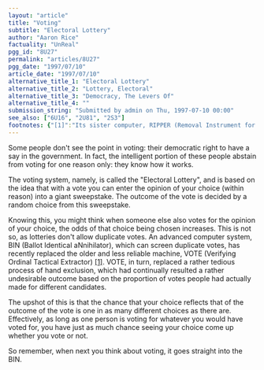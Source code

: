 ```yaml
---
layout: "article"
title: "Voting"
subtitle: "Electoral Lottery"
author: "Aaron Rice"
factuality: "UnReal"
pgg_id: "8U27"
permalink: "articles/8U27"
pgg_date: "1997/07/10"
article_date: "1997/07/10"
alternative_title_1: "Electoral Lottery"
alternative_title_2: "Lottery, Electoral"
alternative_title_3: "Democracy, The Levers Of"
alternative_title_4: ""
submission_string: "Submitted by admin on Thu, 1997-07-10 00:00"
see_also: ["6U16", "2U81", "2S3"]
footnotes: {"[1]":"Its sister computer, RIPPER (Removal Instrument for Personally Published Entries to Referendum), failed trials when it appeared that each and every vote was torn to shreds indiscriminately. The technology has since been stolen by several budding dictatorships."}
---
```

<div>
<p>Some people don't see the point in voting: their democratic right to have a say in the government. In fact, the intelligent portion of these people abstain from voting for one reason only: they know how it works.</p>
<p>The voting system, namely, is called the "Electoral Lottery", and is based on the idea that with a vote you can enter the opinion of your choice (within reason) into a giant sweepstake. The outcome of the vote is decided by a random choice from this sweepstake.</p>
<p>Knowing this, you might think when someone else also votes for the opinion of your choice, the odds of that choice being chosen increases. This is not so, as lotteries don't allow duplicate votes. An advanced computer system, BIN (Ballot Identical aNnihilator), which can screen duplicate votes, has recently replaced the older and less reliable machine, VOTE (Verifying Ordinal Tactical Extractor) <a href="#footnotes.1" class="footnote-link">[1]</a>. VOTE, in turn, replaced a rather tedious process of hand exclusion, which had continually resulted a rather undesirable outcome based on the proportion of votes people had actually made for different candidates.</p>
<p>The upshot of this is that the chance that your choice reflects that of the outcome of the vote is one in as many different choices as there are. Effectively, as long as one person is voting for whatever you would have voted for, you have just as much chance seeing your choice come up whether you vote or not.</p>
<p>So remember, when next you think about voting, it goes straight into the BIN.</p>
</div>
